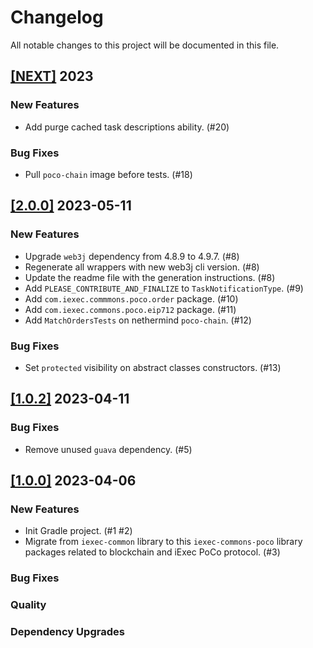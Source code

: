 # Changelog

All notable changes to this project will be documented in this file.

## [[NEXT]](https://github.com/iExecBlockchainComputing/iexec-commons-poco/releases/tag/vNEXT) 2023

### New Features
- Add purge cached task descriptions ability. (#20)
### Bug Fixes
- Pull `poco-chain` image before tests. (#18)

## [[2.0.0]](https://github.com/iExecBlockchainComputing/iexec-commons-poco/releases/tag/v2.0.0) 2023-05-11

### New Features
- Upgrade `web3j` dependency from 4.8.9 to 4.9.7. (#8)
- Regenerate all wrappers with new web3j cli version. (#8)
- Update the readme file with the generation instructions. (#8)
- Add `PLEASE_CONTRIBUTE_AND_FINALIZE` to `TaskNotificationType`. (#9)
- Add `com.iexec.commmons.poco.order` package. (#10)
- Add `com.iexec.commons.poco.eip712` package. (#11)
- Add `MatchOrdersTests` on nethermind `poco-chain`. (#12)
### Bug Fixes
- Set `protected` visibility on abstract classes constructors. (#13)

## [[1.0.2]](https://github.com/iExecBlockchainComputing/iexec-commons-poco/releases/tag/v1.0.2) 2023-04-11

### Bug Fixes
- Remove unused `guava` dependency. (#5)

## [[1.0.0]](https://github.com/iExecBlockchainComputing/iexec-commons-poco/releases/tag/v1.0.0) 2023-04-06

### New Features
- Init Gradle project. (#1 #2)
- Migrate from `iexec-common` library to this `iexec-commons-poco` library packages related to blockchain and iExec PoCo protocol. (#3)  
### Bug Fixes
### Quality
### Dependency Upgrades
